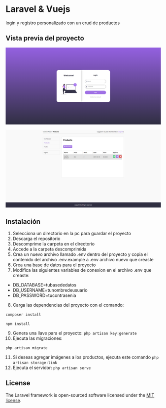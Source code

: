 # Laravel & Vuejs

login y registro personalizado con un crud de productos

## Vista previa del proyecto
!["preview"](https://github.com/JulioAltamiranda/laravel-vue-js/blob/master/public/img/Screenshot%202021-06-04%20204816.png "preview")	

!["preview"](https://github.com/JulioAltamiranda/laravel-vue-js/blob/master/public/img/Screenshot%202021-06-04%20204645.png "preview")	

## Instalación
1. Selecciona un directorio en la pc para guardar el proyecto
2. Descarga el repositorio 
3. Descomprime la carpeta en el directorio
4. Accede a la carpeta descomprimida
5. Crea un nuevo archivo llamado .env dentro del proyecto y copia el contenido del archivo .env.example a .env archivo nuevo que creaste
6. Crea una base de datos para el proyecto
7. Modifica las siguientes variables de conexion en el archivo .env que creaste:
* DB_DATABASE=tubasededatos
* DB_USERNAME=tunombredeusuario
* DB_PASSWORD=tucontrasenia

8. Carga las dependencias del proyecto con el comando:  
```
composer install
```
```
npm install
```
9. Genera una llave para el proyecto: `php artisan key:generate`
10. Ejecuta las migraciones:  
```
php artisan migrate 
```
11. Si deseas agregar imágenes a los productos, ejecuta este comando `php artisan storage:link`
12. Ejecuta el servidor: `php artisan serve`

## License

The Laravel framework is open-sourced software licensed under the [MIT license](https://opensource.org/licenses/MIT).
